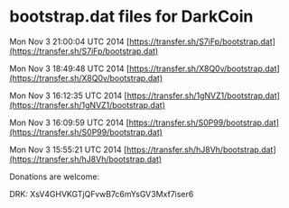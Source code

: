 bootstrap.dat files for DarkCoin
===
Mon Nov  3 21:00:04 UTC 2014 [https://transfer.sh/S7iFp/bootstrap.dat](https://transfer.sh/S7iFp/bootstrap.dat)

Mon Nov  3 18:49:48 UTC 2014 [https://transfer.sh/X8Q0v/bootstrap.dat](https://transfer.sh/X8Q0v/bootstrap.dat)

Mon Nov  3 16:12:35 UTC 2014 [https://transfer.sh/1gNVZ1/bootstrap.dat](https://transfer.sh/1gNVZ1/bootstrap.dat)

Mon Nov  3 16:09:59 UTC 2014 [https://transfer.sh/S0P99/bootstrap.dat](https://transfer.sh/S0P99/bootstrap.dat)

Mon Nov  3 15:55:21 UTC 2014 [https://transfer.sh/hJ8Vh/bootstrap.dat](https://transfer.sh/hJ8Vh/bootstrap.dat)

Donations are welcome:

DRK: XsV4GHVKGTjQFvwB7c6mYsGV3Mxf7iser6
